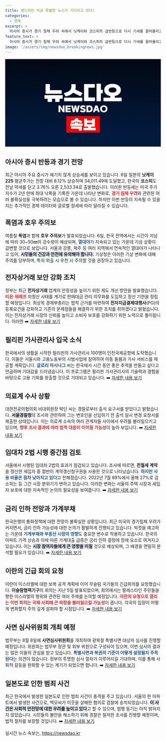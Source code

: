 ```yaml
---
title: 헤드라인 지금 특별한 뉴스가 기다리고 있다!
categories:
  - 경제
excerpt: >
  아시아 증시가 경기 침체 우려 속에서 닛케이와 코스피의 급반등으로 다시 기세를 끌어올리고 있다. 일본 닛케이지수는 8.12% 급등하며 회복세를 보였고, 코스피도 3.76% 상승해 2,500대를 회복했다.
feature_text: >
  아시아 증시가 경기 침체 우려 속에서 닛케이와 코스피의 급반등으로 다시 기세를 끌어올리고 있다. 일본 닛케이지수는 8.12% 급등하며 회복세를 보였고, 코스피도 3.76% 상승해 2,500대를 회복했다.
image: '/assets/img/newsdao_breakingnews.jpg'
---
```


<p><img src="/assets/img/newsdao_breakingnews.jpg" alt="implanttips 속보" /></p>

<h2 data-ke-size="size26">아시아 증시 반등과 경기 전망</h2>

<p data-ke-size="size16">최근 아시아 주요 증시가 예기치 않게 상승세를 보이고 있습니다. 6일 일본의 <b>닛케이225</b> 평균주가는 전장 대비 8.12% 상승하며 34,011.49에 도달했고, 한국의 <b>코스피</b>도 전날 약세를 딛고 3.76% 오른 2,533.34로 출발했습니다. 이러한 반등세는 미국 주가지수가 2년 만에 최대 낙폭을 기록한 가운데 나타난 변화로, <b><span style="color: #ee2323;">경기 침체 우려</span></b>와 관련된 여러 불확실성을 극복하려는 모습으로 볼 수 있습니다. 하지만 이번 반등이 지속될 수 있을지는 추가적인 경제 데이터와 글로벌 정세에 따라 달라질 수 있습니다.</p>

<p data-ke-size="size16"></p>

<h2 data-ke-size="size26">폭염과 호우 주의보</h2>

<p data-ke-size="size16">여름철 <b>폭염</b>과 함께 <b>호우 주의보</b>가 발효되었습니다. 6일, 한국 전역에서는 시간이 지남에 따라 30~50㎜의 강수량이 예상되며, <b><span style="color: #1a5490;">열대야</span></b>가 지속되고 있는 가운데 기상 상황이 급변할 것으로 보입니다. 서울과 강릉, 제주 등 여러 지역에서 연속적인 열대야가 나타나고 있어, <b><span style="background-color: #21538527;">시민들의 건강과 안전에 유의해야 합니다.</span></b> 기상청은 이러한 기상 변화에 대해 주의를 당부하며, 특히 외출 시 우천 시 주의할 것을 권장하고 있습니다.</p>

<p data-ke-size="size16"></p>

<h2 data-ke-size="size26">전자상거래 보안 강화 조치</h2>

<p data-ke-size="size16">정부는 최근 <b>전자상거래</b> 업계의 안정성을 높이기 위한 제도 개선 방안을 발표했습니다. <b><span style="color: #ee2323;">티몬·위메프</span></b> 미정산 사태를 계기로 판매대금 관리 의무화를 도입하고 정산 기한을 정립할 예정입니다. 최상목 경제부총리는 법적 근거를 마련하여 <b>전자지급결제대행사</b>(PG)의 등록요건을 강화하고 기존의 문제점들을 해결하기 위한 조치를 취하겠다고 밝혔습니다. 이는 전자상거래 시장의 신뢰를 높이고 소비자 보호를 강화하기 위한 노력으로 풀이됩니다. 이러한 ➡️ <a href="https://www.yna.co.kr/view/AKR20240806053500001">자세한 내용 보기</a></p>

<p data-ke-size="size16"></p>

<h2 data-ke-size="size26">필리핀 가사관리사 입국 소식</h2>

<p data-ke-size="size16">한국에서의 생활을 시작한 필리핀의 가사관리사 100명이 인천국제공항에 도착했습니다. 이들은 서울시와 고용노동부의 시범사업에 참여하여 아동 돌봄과 가사 서비스를 제공할 계획입니다. <b><span style="color: #1a5490;">글로리 마시나그</span></b> 씨는 한국에서 시간 동안 좋은 추억을 만들고 싶다고 언급하며 기대감을 드러냈습니다. 이 프로그램은 필리핀 가사관리사의 기술력과 경험을 바탕으로 고용 기회를 창출할 것으로 기대되고 있습니다. ➡️ <a href="https://www.yna.co.kr/view/AKR20240806036200004">자세한 내용 보기</a></p>

<p data-ke-size="size16"></p>

<h2 data-ke-size="size26">의료계 수사 상황</h2>

<p data-ke-size="size16">대한전공의협의회 비대위원장 박단 씨는 경찰로부터 출석 요구서를 받았다고 밝혔습니다. <b><span style="background-color: #21538527;">서울경찰청</span></b>의 조사와 관련하여 그는 변호인을 선임하기 전 출석 일시 변경 요청서를 제출한 상태입니다. 이는 의료계 소속의 여러 관계자들 사이에서 우려를 불러일으키고 있으며, <b><span style="color: #ee2323;">향후 조사 결과에 따라 법적 대응이 이어질 가능성</span></b>이 높아 보입니다. ➡️ <a href="https://www.yna.co.kr/view/AKR20240806033351530">자세한 내용 보기</a></p>

<p data-ke-size="size16"></p>

<h2 data-ke-size="size26">임대차 2법 시행 중간점 검토</h2>

<p data-ke-size="size16">서울에서 시행된 임대차 2법의 효과가 점검되고 있습니다. 조사에 따르면, <b>전월세 계약</b>을 갱신한 세입자 중 절반이 계약갱신청구권을 사용한 것으로 나타났습니다. <b><span style="color: #1a5490;">하지만 사용 비율은 점차 낮아지고 있다</span></b>고 전해졌습니다. 2022년 7월 69%에서 올해 27%로 감소하는 등 그간 시장 분위기가 변하고 있습니다. 이러한 변화는 서울의 주택 시장과 세입자 보호에 대한 지속적인 논의의 필요성을 보여줍니다. ➡️ <a href="https://www.yna.co.kr/view/AKR20240805158600003">자세한 내용 보기</a></p>

<p data-ke-size="size16"></p>

<h2 data-ke-size="size26">금리 인하 전망과 가계부채</h2>

<p data-ke-size="size16">한국은행의 통화정책에 대한 전망이 불확실한 상황입니다. 최근 미국의 경기침체 우려가 커지면서, 금리 인하 가능성에 대한 논의가 활발하게 진행되고 있습니다. 빅컷을 예고하는 가운데 <b><span style="color: #1a5490;">가계부채와 부동산 시장의 영향</span></b>도 중요한 변수로 작용하고 있습니다. 한국의 아파트 가격 상승과 이에 따른 가계대출 급증은 금리 인하 결정에 장애 요소로 여겨지고 있습니다. 이는 <b><span style="background-color: #21538527;">시장 참여자들에게 큰 영향을 미칠</span></b> 것으로 예상되며, 그 배경을 면밀히 분석할 필요가 있습니다. ➡️ <a href="https://www.yna.co.kr/view/AKR20240805150500002">자세한 내용 보기</a></p>

<p data-ke-size="size16"></p>

<h2 data-ke-size="size26">이란의 긴급 회의 요청</h2>

<p data-ke-size="size16">이란이 이스라엘에 대한 보복 공격 계획에 이어 무슬림 국가들의 긴급회의를 요청했습니다. <b>이슬람협력기구</b>의 회의는 지난 5일 발표되었으며, 회의에서는 팔레스타인 주민들을 향한 이스라엘의 행위와 관련된 여러 주제를 논의할 예정입니다. <b><span style="color: #ee2323;">이란의 요청으로 열리는 이번 회의는 국제 사회에 큰 파장을 불러일으킬 가능성</span></b>이 큽니다. 각국의 입장이 어떻게 변화할지 주의 깊게 살펴야 할 시점입니다. ➡️ <a href="https://www.yna.co.kr/view/AKR20240806026400009">자세한 내용 보기</a></p>

<p data-ke-size="size16"></p>

<h2 data-ke-size="size26">사면 심사위원회 개최 예정</h2>

<p data-ke-size="size16">법무부는 8월 8일에 <b>사면심사위원회</b>를 개최하여 광복절 특별사면 대상자 심사를 진행할 예정입니다. 위원회는 법무부 장관 및 외부 위원으로 구성되어 있으며, 이번 심사의 결과는 많은 이들의 관심을 받고 있습니다. <b><span style="color: #1a5490;">특별사면과 복권의 기준이 어떻게 설정될지 주목된다</span></b>는 의견이 많습니다. 정부의 투명한 심사 절차가 이루어지길 기대하며, 이를 통해 사회적 갈등을 완화할 수 있는 계기가 되었으면 합니다. ➡️ <a href="https://www.yna.co.kr/view/AKR20240806024000004">자세한 내용 보기</a></p>

<p data-ke-size="size16"></p>

<h2 data-ke-size="size26">일본도로 인한 범죄 사건</h2>

<p data-ke-size="size16">최근 한국에서 발생한 일본도로 인한 범죄 사건이 충격을 주고 있습니다. 서울의 한 아파트에서 발생한 사건으로, 백모씨가 이웃을 살해한 혐의로 검찰에 송치되었습니다. <b><span style="background-color: #21538527;">이 사건은 사회적 안전망에 대한 우려를 높이고 있다</span></b>고 할 수 있으며, 범행 동기는 아직 밝혀지지 않았습니다. 시민들의 불안을 해소하기 위해 경찰은 철저한 조사를 진행할 예정이며, 법적 절차를 보장할 것입니다. ➡️ <a href="https://www.yna.co.kr/view/AKR20240806028100004">자세한 내용 보기</a></p>

<p data-ke-size="size16"></p>
실시간 뉴스 속보는, <a href="https://newsdao.kr" rel="dofollow">https://newsdao.kr</a>


